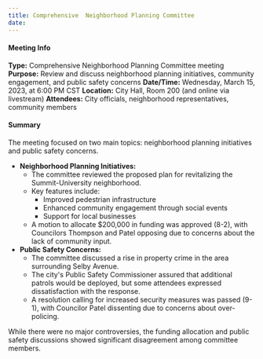 ```yaml
---
title: Comprehensive  Neighborhood Planning Committee
date: 
---
```

#### Meeting Info
**Type:** Comprehensive Neighborhood Planning Committee meeting
**Purpose:** Review and discuss neighborhood planning initiatives, community engagement, and public safety concerns
**Date/Time:** Wednesday, March 15, 2023, at 6:00 PM CST
**Location:** City Hall, Room 200 (and online via livestream)
**Attendees:** City officials, neighborhood representatives, community members

#### Summary
The meeting focused on two main topics: neighborhood planning initiatives and public safety concerns.

* **Neighborhood Planning Initiatives:**
	+ The committee reviewed the proposed plan for revitalizing the Summit-University neighborhood.
	+ Key features include:
		- Improved pedestrian infrastructure
		- Enhanced community engagement through social events
		- Support for local businesses
	+ A motion to allocate $200,000 in funding was approved (8-2), with Councilors Thompson and Patel opposing due to concerns about the lack of community input.
* **Public Safety Concerns:**
	+ The committee discussed a rise in property crime in the area surrounding Selby Avenue.
	+ The city's Public Safety Commissioner assured that additional patrols would be deployed, but some attendees expressed dissatisfaction with the response.
	+ A resolution calling for increased security measures was passed (9-1), with Councilor Patel dissenting due to concerns about over-policing.

While there were no major controversies, the funding allocation and public safety discussions showed significant disagreement among committee members.

